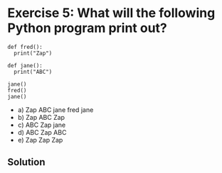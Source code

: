 # Exercise 5: What will the following Python program print out?
```
def fred():
  print("Zap")
  
def jane():
  print("ABC")

jane()
fred()
jane()
```
- a) Zap ABC jane fred jane
- b) Zap ABC Zap
- c) ABC Zap jane
- d) ABC Zap ABC
- e) Zap Zap Zap

## Solution
